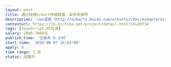 ```yaml
---                
layout: post       
title: 通过链接Echart传输数据，有参考案例           
description: '<p>混搭（http://echarts.baidu.com/echarts2/doc/example/mix1.html）</p><p>嵌套饼状图：http://echarts.baidu.com/echarts2/doc/example/pie3.html</p><p>日历图（http://echarts.baidu.com/examples/editor.html?c=calendar-pie）</p><p>动态关系图（http://echarts.baidu.com/examples/editor.html?c=scatter-life-expectancy-timeline）</p><p>动态散点图（http://echarts.baidu.com/examples/editor.html?c=graph-circular-layout）</p><p>改造以上案例，有参考案例和说明。参考改造就好</p><p>+++ EthanGup +++++</p><p><br></p><p>本项目内容很简单预计1天，500元完成。有案例参考，如果觉得合适就联系我。</p>'     
contenturl: https://zb.oschina.net/project/detail.html?id=20734      
tags: [JavaScript,H5应用]            
salary: 1000-3000元          
publish_time: '已发布 6 小时'         
start_time: '2018-06-07 14:43:08'           
apply: 9                   
time_range: 3 天              
status: 招募中                  
---                 
```

